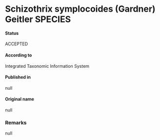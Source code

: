 # Schizothrix symplocoides (Gardner) Geitler SPECIES

#### Status
ACCEPTED

#### According to
Integrated Taxonomic Information System

#### Published in
null

#### Original name
null

### Remarks
null